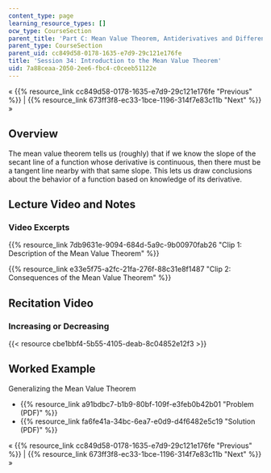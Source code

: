 ```yaml
---
content_type: page
learning_resource_types: []
ocw_type: CourseSection
parent_title: 'Part C: Mean Value Theorem, Antiderivatives and Differential Equations'
parent_type: CourseSection
parent_uid: cc849d58-0178-1635-e7d9-29c121e176fe
title: 'Session 34: Introduction to the Mean Value Theorem'
uid: 7a88ceaa-2050-2ee6-fbc4-c0ceeb51122e
---
```


« {{% resource_link cc849d58-0178-1635-e7d9-29c121e176fe "Previous" %}} | {{% resource_link 673ff3f8-ec33-1bce-1196-314f7e83c11b "Next" %}} »

Overview
--------

The mean value theorem tells us (roughly) that if we know the slope of the secant line of a function whose derivative is continuous, then there must be a tangent line nearby with that same slope. This lets us draw conclusions about the behavior of a function based on knowledge of its derivative.

Lecture Video and Notes
-----------------------

### Video Excerpts

{{% resource_link 7db9631e-9094-684d-5a9c-9b00970fab26 "Clip 1: Description of the Mean Value Theorem" %}}

{{% resource_link e33e5f75-a2fc-21fa-276f-88c31e8f1487 "Clip 2: Consequences of the Mean Value Theorem" %}}

Recitation Video
----------------

### Increasing or Decreasing

{{< resource cbe1bbf4-5b55-4105-deab-8c04852e12f3 >}}

Worked Example
--------------

Generalizing the Mean Value Theorem

*   {{% resource_link a91bdbc7-b1b9-80bf-109f-e3feb0b42b01 "Problem (PDF)" %}}
*   {{% resource_link fa6fe41a-34bc-6ea7-e0d9-d4f6482e5c19 "Solution (PDF)" %}}

« {{% resource_link cc849d58-0178-1635-e7d9-29c121e176fe "Previous" %}} | {{% resource_link 673ff3f8-ec33-1bce-1196-314f7e83c11b "Next" %}} »